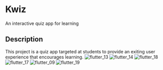 # Kwiz

An interactive quiz app for learning

## Description

This project is a quiz app targeted at students to provide an exiting user experience that encourages 
learning.
![flutter_13](https://user-images.githubusercontent.com/95104961/194522790-de00ed38-aa41-4be6-ae94-d0bce6f9631c.png)
![flutter_14](https://user-images.githubusercontent.com/95104961/194522830-0a2410b1-7c05-4e6c-b6bb-55cfa22fbc9b.png)
![flutter_18](https://user-images.githubusercontent.com/95104961/194522983-9231526e-7c64-4847-8aba-0397600a56a9.png)
![flutter_17](https://user-images.githubusercontent.com/95104961/194523033-2b9ca1a0-915f-4039-85a3-8fade84ae5c9.png)
![flutter_09](https://user-images.githubusercontent.com/95104961/194523099-9d029bc1-ed82-4799-9734-3c9d91212045.png)
![flutter_19](https://user-images.githubusercontent.com/95104961/194523413-9cfa72bc-ea10-40d8-a275-b9b26c33b184.png)
